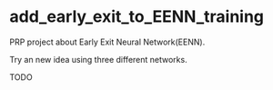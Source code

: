 # add_early_exit_to_EENN_training
PRP project about Early Exit Neural Network(EENN).

Try an new idea using three different networks.

TODO

